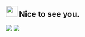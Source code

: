 <h2><img src="https://emojis.slackmojis.com/emojis/images/1520808873/3643/cool-doge.gif?1520808873" width="30"/> Nice to see you.</h2>

<p>
  <img src="https://github-readme-stats.mrdulin.vercel.app/api?username=Zuozishi&show_icons=true&hide_border=true&theme=buefy">
  <img src="https://github-readme-stats.vercel.app/api/top-langs/?username=Zuozishi&layout=compact&hide_border=true&theme=buefy&show_icons=true">
</p>
